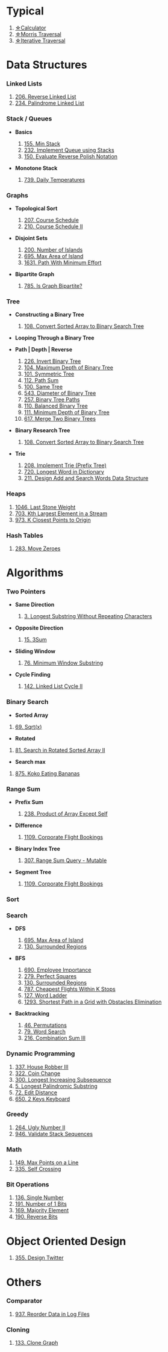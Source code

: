 # Typical
  1. [☆Calculator](Typical/Calculator.java)
  2. [☆Morris Traversal](Typical/Morris_Traversal.java)
  3. [☆Iterative Traversal](Typical/Iterative_Traversal.java)



# Data Structures

### Linked Lists

  1. [206. Reverse Linked List](Data_Structures/Linked_Lists/206.java)
  2. [234. Palindrome Linked List](Data_Structures/Linked_Lists/234.java)

### Stack / Queues

* **Basics**
  1. [155. Min Stack](Data_Structures/Stack_Queue/155.java)
  2. [232. Implement Queue using Stacks](Data_Structures/Stack_Queue/232.java)
  3. [150. Evaluate Reverse Polish Notation](Data_Structures/Stack_Queue/150.java)

* **Monotone Stack**
  1. [739. Daily Temperatures](Data_Structures/Stack_Queue/739.java)

### Graphs

* **Topological Sort**
  1. [207. Course Schedule](/Data_Structures/Graph/BFS/Topological_Sort/207.java)
  2. [210. Course Schedule II](/Data_Structures/Graph/BFS/Topological_Sort/210.java)

* **Disjoint Sets**
  1. [200. Number of Islands](/Data_Structures/Graph/Disjoint_Sets/200.java)
  2. [695. Max Area of Island](/Data_Structures/Graph/Disjoint_Sets/695.java)
  3. [1631. Path With Minimum Effort](/Data_Structures/Graph/Disjoint_Sets/1631.java)

* **Bipartite Graph**
  1. [785. Is Graph Bipartite?](/Data_Structures/Graph/Bipartite_Graph/785.java)



### Tree

* **Constructing a Binary Tree**
  1. [108. Convert Sorted Array to Binary Search Tree](/Data_Structures/Tree/108.java)

* **Looping Through a Binary Tree**

* **Path | Depth | Reverse**
  1. [226. Invert Binary Tree](/Data_Structures/Tree/226.java)
  2. [104. Maximum Depth of Binary Tree](/Data_Structures/Tree/104.java)
  3. [101. Symmetric Tree](/Data_Structures/Tree/101.java)
  4. [112. Path Sum](/Data_Structures/Tree/112.java)
  5. [100. Same Tree](/Data_Structures/Tree/100.java)
  6. [543. Diameter of Binary Tree](/Data_Structures/Tree/543.java)
  7. [257. Binary Tree Paths](/Data_Structures/Tree/257.java)
  8. [110. Balanced Binary Tree](/Data_Structures/Tree/110.java)
  9. [111. Minimum Depth of Binary Tree](/Data_Structures/Tree/111.java)
  10. [617. Merge Two Binary Trees](/Data_Structures/Tree/617.java)

* **Binary Research Tree**
  1. [108. Convert Sorted Array to Binary Search Tree](/Data_Structures/Tree/108.java)

* **Trie**
  1. [208. Implement Trie (Prefix Tree)](/Data_Structures/Tree/208.java)
  2. [720. Longest Word in Dictionary](/Data_Structures/Tree/720.java)
  3. [211. Design Add and Search Words Data Structure](/Data_Structures/Tree/211.java)

### Heaps
  1. [1046. Last Stone Weight](Data_Structures/Heap/1046.java)
  2. [703. Kth Largest Element in a Stream](Data_Structures/Heap/703.java)
  3. [973. K Closest Points to Origin](Data_Structures/Heap/973.java)

### Hash Tables
  1. [283. Move Zeroes](/Data_Structures/Hash_Tables/283.java)





# Algorithms

### Two Pointers

* **Same Direction**
  1. [3. Longest Substring Without Repeating Characters](Algorithms/Two_Pointers/3.java)

* **Opposite Direction**
  1. [15. 3Sum](Algorithms/Two_Pointers/16.java)

* **Sliding Window**
  1. [76. Minimum Window Substring](Algorithms/Two_Pointers/76.java)



* **Cycle Finding**
  1. [142. Linked List Cycle II](Algorithms/Two_Pointers/142.java)

### Binary Search

* **Sorted Array**
1. [69. Sqrt(x)](Algorithms/Binary_Search/69.java)

* **Rotated**
1. [81. Search in Rotated Sorted Array II](Algorithms/Binary_Search/81.java)

* **Search max**
1. [875. Koko Eating Bananas](Algorithms/Binary_Search/875.java)

### Range Sum

* **Prefix Sum**
  1. [238. Product of Array Except Self](Algorithms/Interval_Sum/238.java)

* **Difference**
  1. [1109. Corporate Flight Bookings](Algorithms/Interval_Sum/1109.java)

* **Binary Index Tree**
  1. [307. Range Sum Query - Mutable](Algorithms/Interval_Sum/307.java)

* **Segment Tree**
  1. [1109. Corporate Flight Bookings](Algorithms/Interval_Sum/1109.java)

### Sort

### Search

* **DFS**
  1. [695. Max Area of Island](Algorithms/Search/DFS/695.java)
  2. [130. Surrounded Regions](Algorithms/Search/DFS/130.java)

* **BFS**
  1. [690. Employee Importance](Algorithms/Search/BFS/690.java)
  2. [279. Perfect Squares](Algorithms/Search/BFS/279.java)
  3. [130. Surrounded Regions](Algorithms/Search/BFS/130.java)
  4. [787. Cheapest Flights Within K Stops](Algorithms/Search/BFS/787.java)
  5. [127. Word Ladder](Algorithms/Search/BFS/127.java)
  6. [1293. Shortest Path in a Grid with Obstacles Elimination](Algorithms/Search/Graph/BFS/1293.java)

* **Backtracking**
  1. [46. Permutations](/Algorithms/Backtracking/46.java)
  2. [79. Word Search](/Algorithms/Backtracking/79.java)
  3. [216. Combination Sum III](/Algorithms/Backtracking/216.java)

### Dynamic Programming
  1. [337. House Robber III](Algorithms/Dynamic_Programming/337.java)
  2. [322. Coin Change](Algorithms/Dynamic_Programming/322.java)
  3. [300. Longest Increasing Subsequence](Algorithms/Dynamic_Programming/300.java)
  4. [5. Longest Palindromic Substring](Algorithms/Dynamic_Programming/5.java)
  5. [72. Edit Distance](Algorithms/Dynamic_Programming/72.java)
  6. [650. 2 Keys Keyboard](Algorithms/Dynamic_Programming/650.java)

### Greedy
  1. [264. Ugly Number II](Algorithms/Greedy/264.java)
  2. [946. Validate Stack Sequences](Algorithms/Greedy/946.java)

### Math
  1. [149. Max Points on a Line](Algorithms/Math/149.java)
  2. [335. Self Crossing](Algorithms/Math/335.java)

### Bit Operations
  1. [136. Single Number](Algorithms/Bit_Operations/136.java)
  2. [191. Number of 1 Bits](Algorithms/Bit_Operations/136.java)
  3. [169. Majority Element](Algorithms/Bit_Operations/169.java)
  4. [190. Reverse Bits](Algorithms/Bit_Operations/190.java)



# Object Oriented Design
  1. [355. Design Twitter](Object_Oriented_Design/355.java)



# Others

### Comparator
  1. [937. Reorder Data in Log Files](Others/Comparator/937.java)

### Cloning
  1. [133. Clone Graph](Others/Cloning/133.java)
